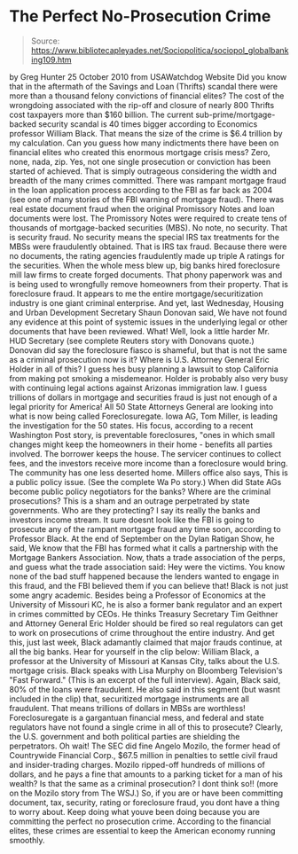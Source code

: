 # The Perfect No-Prosecution Crime

> Source: https://www.bibliotecapleyades.net/Sociopolitica/sociopol_globalbanking109.htm

by Greg Hunter
25 October 2010
from
USAWatchdog Website
Did you know that in the aftermath of the
Savings and Loan (Thrifts) scandal there were more than a thousand felony
convictions of financial elites?
The cost of the wrongdoing associated with the
rip-off and closure of nearly 800 Thrifts cost taxpayers more than $160
billion. The current sub-prime/mortgage-backed security scandal is 40 times
bigger according to Economics professor William Black.
That means the size
of the crime is $6.4 trillion by my calculation.
Can you guess how many indictments there have
been on financial elites who created this enormous
mortgage crisis mess? Zero, none,
nada, zip.
Yes, not one single prosecution or conviction
has been started of achieved.
That is simply outrageous considering the width and breadth of the many
crimes committed. There was rampant mortgage fraud in the loan application
process according to the FBI as far back as 2004 (see one of
many stories of the
FBI warning of mortgage fraud).
There was real estate document fraud when the
original Promissory Notes and loan documents were lost. The Promissory
Notes were required to create tens of thousands of mortgage-backed
securities (MBS). No note, no security. That is security fraud.
No security means the special IRS tax treatments
for the MBSs were fraudulently obtained. That is IRS tax fraud. Because
there were no documents, the rating agencies fraudulently made up triple A
ratings for the securities. When the whole mess blew up, big banks hired
foreclosure mill law firms to create forged documents.
That phony paperwork was and is being used to
wrongfully remove homeowners from their property. That is foreclosure fraud.
It appears to me the entire mortgage/securitization industry is one giant
criminal enterprise.
And yet, last Wednesday, Housing and Urban
Development Secretary Shaun Donovan said,
We have not found any evidence at this
point of systemic issues in the underlying legal or other documents that
have been reviewed.
What! Well, look a little harder Mr. HUD
Secretary (see complete
Reuters story with Donovans quote.)
Donovan did say the foreclosure fiasco is
shameful, but that is not the same as a criminal prosecution now is it?
Where is U.S. Attorney General Eric Holder in all of this? I guess
hes busy planning a lawsuit to stop California from making pot smoking a
misdemeanor.
Holder is probably also very busy with
continuing legal actions against Arizonas immigration law. I guess
trillions of dollars in mortgage and securities fraud is just not enough of
a legal priority for America!
All 50 State Attorneys General are looking into what is now being called Foreclosuregate.
Iowa AG, Tom Miller, is leading the
investigation for the 50 states.
His focus, according to a recent Washington Post
story, is preventable foreclosures,
"ones in which small changes might keep the
homeowners in their home - benefits all parties involved. The borrower
keeps the house. The servicer continues to collect fees, and the
investors receive more income than a foreclosure would bring. The
community has one less deserted home.
Millers office also says,
This is a public policy issue.
(See the
complete Wa Po
story.)
When did State AGs become public policy
negotiators for the banks? Where are the criminal prosecutions? This is a
sham and an outrage perpetrated by state governments. Who are they
protecting? I say its really the banks and investors income stream.
It sure doesnt look like the FBI is going to prosecute any of the rampant
mortgage fraud any time soon, according to Professor Black.
At the end of September on the Dylan Ratigan
Show, he said,
We know that the FBI has formed what it
calls a partnership with the Mortgage Bankers Association. Now, thats a
trade association of the perps, and guess what the trade association
said: Hey were the victims. You know none of the bad stuff happened
because the lenders wanted to engage in this fraud, and the FBI
believed them if you can believe that!
Black is not just some angry academic.
Besides being a Professor of Economics at the
University of Missouri KC, he is also a former bank regulator and an expert
in crimes committed by CEOs. He thinks Treasury Secretary Tim Geithner and
Attorney General Eric Holder should be fired so real regulators can get to
work on prosecutions of crime throughout the entire industry.
And get this,
just last week, Black adamantly claimed that major frauds continue, at all
the big banks.
Hear for yourself in the clip below:
William Black, a
professor at the University of Missouri at Kansas City, talks about the U.S.
mortgage crisis.
Black speaks with Lisa
Murphy on Bloomberg Television's "Fast Forward."
(This is an excerpt of
the full interview).
Again, Black said,
80% of the loans were fraudulent.
He also said in this segment (but wasnt
included in the clip) that,
securitized mortgage instruments are all
fraudulent.
That means trillions of dollars in MBSs are
worthless!
Foreclosuregate is a gargantuan financial mess,
and federal and state regulators have not found a single crime in all of
this to prosecute? Clearly, the U.S. government and both political parties
are shielding the perpetrators.
Oh wait! The SEC did fine Angelo Mozilo,
the former head of Countrywide Financial Corp., $67.5 million in penalties
to settle civil fraud and insider-trading charges.
Mozilo ripped-off hundreds of millions of
dollars, and he pays a fine that amounts to a parking ticket for a man of
his wealth? Is that the same as a criminal prosecution? I dont think so!!
(more on the
Mozilo story from The WSJ.)
So, if you are or have been committing document, tax, security, rating or
foreclosure fraud, you dont have a thing to worry about. Keep doing what
youve been doing because you are committing the perfect no prosecution
crime.
According to the financial elites, these crimes
are essential to keep the American economy running smoothly.
